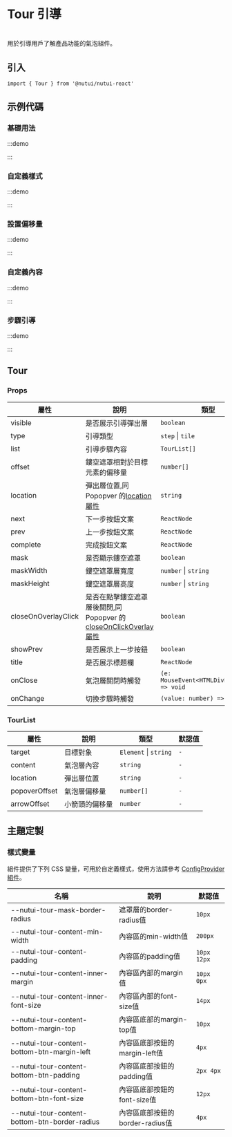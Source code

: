 # Tour 引導

#

用於引導用戶了解產品功能的氣泡組件。

## 引入

```tsx
import { Tour } from '@nutui/nutui-react'
```

## 示例代碼

### 基礎用法

:::demo

<CodeBlock src='h5/demo1.tsx'></CodeBlock>

:::

### 自定義樣式

:::demo

<CodeBlock src='h5/demo2.tsx'></CodeBlock>

:::

### 設置偏移量

:::demo

<CodeBlock src='h5/demo3.tsx'></CodeBlock>

:::

### 自定義內容

:::demo

<CodeBlock src='h5/demo4.tsx'></CodeBlock>

:::

### 步驟引導

:::demo

<CodeBlock src='h5/demo5.tsx'></CodeBlock>

:::

## Tour

### Props

| 屬性 | 說明 | 類型 | 默認值 |
| --- | --- | --- | --- |
| visible | 是否展示引導彈出層 | `boolean` | `false` |
| type | 引導類型 | `step` \| `tile` | `step` |
| list | 引導步驟內容 | `TourList[]` | `-` |
| offset | 鏤空遮罩相對於目標元素的偏移量 | `number[]` | `[8, 10]` |
| location | 彈出層位置,同 Popopver 的[location 屬性](https://nutui.jd.com/h5/react/2x/#/zh-CN/component/popover) | `string` | `bottom` |
| next | 下一步按鈕文案 | `ReactNode` | `''` |
| prev | 上一步按鈕文案 | `ReactNode` | `''` |
| complete | 完成按鈕文案 | `ReactNode` | `''` |
| mask | 是否顯示鏤空遮罩 | `boolean` | `true` |
| maskWidth | 鏤空遮罩層寬度 | `number` \| `string` | `''` |
| maskHeight | 鏤空遮罩層高度 | `number` \| `string` | `''` |
| closeOnOverlayClick | 是否在點擊鏤空遮罩層後關閉,同 Popopver 的[closeOnClickOverlay 屬性](https://nutui.jd.com/h5/react/2x/#/zh-CN/component/popover) | `boolean` | `true` |
| showPrev | 是否展示上一步按鈕 | `boolean` | `true` |
| title | 是否展示標題欄 | `ReactNode` | `''` |
| onClose | 氣泡層關閉時觸發 | `(e: MouseEvent<HTMLDivElement>) => void` | `-` |
| onChange | 切換步驟時觸發 | `(value: number) => void` | `-` |

### TourList

| 屬性 | 說明 | 類型 | 默認值 |
| --- | --- | --- | --- |
| target | 目標對象 | `Element` \| `string` | `-` |
| content | 氣泡層內容 | `string` | `-` |
| location | 彈出層位置 | `string` | `-` |
| popoverOffset | 氣泡層偏移量 | `number[]` | `-` |
| arrowOffset | 小箭頭的偏移量 | `number` | `-` |

## 主題定製

### 樣式變量

組件提供了下列 CSS 變量，可用於自定義樣式，使用方法請參考 [ConfigProvider 組件](#/zh-CN/component/configprovider)。

| 名稱 | 說明 | 默認值 |
| --- | --- | --- |
| \--nutui-tour-mask-border-radius | 遮罩層的border-radius值 | `10px` |
| \--nutui-tour-content-min-width | 內容區的min-width值 | `200px` |
| \--nutui-tour-content-padding | 內容區的padding值 | `10px 12px` |
| \--nutui-tour-content-inner-margin | 內容區內部的margin值 | `10px 0px` |
| \--nutui-tour-content-inner-font-size | 內容區內部的font-size值 | `14px` |
| \--nutui-tour-content-bottom-margin-top | 內容區底部的margin-top值 | `10px` |
| \--nutui-tour-content-bottom-btn-margin-left | 內容區底部按鈕的margin-left值 | `4px` |
| \--nutui-tour-content-bottom-btn-padding | 內容區底部按鈕的padding值 | `2px 4px` |
| \--nutui-tour-content-bottom-btn-font-size | 內容區底部按鈕的font-size值 | `12px` |
| \--nutui-tour-content-bottom-btn-border-radius | 內容區底部按鈕的border-radius值 | `4px` |
